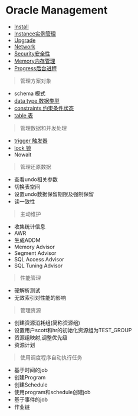 # Oracle Management

- [Install](Install/Install.md)
- [Instance实例管理](Instance/Instance.md)
- [Upgrade](Upgrade.md)
- [Network](Network/Network.md)
- [Security安全性](Security/Security.md)
- [Memory内存管理](../Architecture/Memory/Memory.md)
- [Progress后台进程](../Architecture/Progress/Progress.md)


> 管理方案对象

- schema 模式
- [data type 数据类型](../Dev/ddl/DataType.md)
- [constraints 约束条件状态](../Dev/ddl/Constraints.md)
- [table 表](../Dev/ddl/Table.md)

> 管理数据和并发处理

- [trigger 触发器](../Dev/Trigger.md)
- [lock 锁](../Dev/Lock.md)
- Nowait

> 管理还原数据

- 查看undo相关参数
- 切换表空间
- 设置undo数据保留期限及强制保留
- 读一致性

> 主动维护

- 收集统计信息
- AWR
- ⽣成ADDM
- Memory Advisor
- Segment Advisor
- SQL Access Advisor
- SQL Tuning Advisor

> 性能管理

- 硬解析测试
- ⽆效索引对性能的影响

> 管理资源

- 创建资源消耗组(简称资源组)
- 设置用户scott和hr的初始化资源组为TEST_GROUP
- 资源组映射,调整优先级
- 资源计划

> 使用调度程序自动执行任务

- 基于时间的job
- 创建Program
- 创建Schedule
- 使用program和schedule创建job
- 基于事件的job
- 作业链
